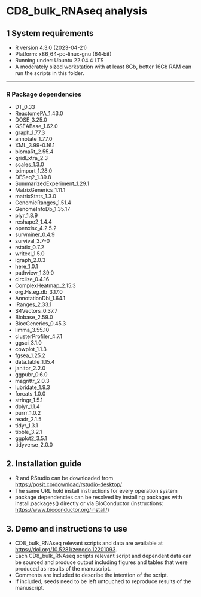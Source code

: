 # CD8_bulk_RNAseq analysis

## 1 System requirements

- R version 4.3.0 (2023-04-21)
- Platform: x86_64-pc-linux-gnu (64-bit)
- Running under: Ubuntu 22.04.4 LTS
- A moderately sized workstation with at least 8Gb, better 16Gb RAM can run the scripts in this folder.

---

### R Package dependencies 

- DT_0.33
- ReactomePA_1.43.0
- DOSE_3.25.0
- GSEABase_1.62.0
- graph_1.77.3
- annotate_1.77.0
- XML_3.99-0.16.1
- biomaRt_2.55.4
- gridExtra_2.3
- scales_1.3.0
- tximport_1.28.0
- DESeq2_1.39.8
- SummarizedExperiment_1.29.1
- MatrixGenerics_1.11.1
- matrixStats_1.3.0
- GenomicRanges_1.51.4
- GenomeInfoDb_1.35.17
- plyr_1.8.9
- reshape2_1.4.4
- openxlsx_4.2.5.2
- survminer_0.4.9
- survival_3.7-0
- rstatix_0.7.2
- writexl_1.5.0
- igraph_2.0.3
- here_1.0.1
- pathview_1.39.0
- circlize_0.4.16
- ComplexHeatmap_2.15.3
- org.Hs.eg.db_3.17.0
- AnnotationDbi_1.64.1
- IRanges_2.33.1
- S4Vectors_0.37.7
- Biobase_2.59.0
- BiocGenerics_0.45.3
- limma_3.55.10
- clusterProfiler_4.7.1
- ggsci_3.1.0
- cowplot_1.1.3
- fgsea_1.25.2
- data.table_1.15.4
- janitor_2.2.0
- ggpubr_0.6.0
- magrittr_2.0.3
- lubridate_1.9.3
- forcats_1.0.0
- stringr_1.5.1
- dplyr_1.1.4
- purrr_1.0.2
- readr_2.1.5
- tidyr_1.3.1
- tibble_3.2.1
- ggplot2_3.5.1
- tidyverse_2.0.0

## 2. Installation guide

- R and RStudio can be downloaded from https://posit.co/download/rstudio-desktop/
- The same URL hold install instructions for every operation system
- package dependencies can be resolved by installing packages with install.packages(<Package-name>) directly or via BioConductor (instructions: https://www.bioconductor.org/install/)

## 3. Demo and instructions to use

- CD8_bulk_RNAseq relevant scripts and data are available at https://doi.org/10.5281/zenodo.12201093.
- Each CD8_bulk_RNAseq scripts relevant script and dependent data can be sourced and produce output including figures and tables that were produced as results of the manuscript.
- Comments are included to describe the intention of the script.
- If included, seeds need to be left untouched to reproduce results of the manuscript.

